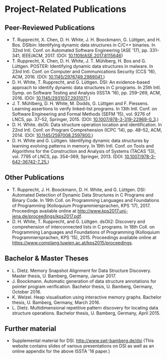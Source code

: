 
# Project-Related Publications

## Peer-Reviewed Publications
* T. Rupprecht, X. Chen, D. H. White, J. H. Boockmann, G. Lüttgen, and H. Bos. DSIbin: Identifying dynamic data structures in C/C++ binaries. In 32nd Intl. Conf. on Automated Software Engineering (ASE ’17), pp. 331–341, IEEE/ACM, 2017. (DOI: [10.1109/ASE.2017.8115646](https://doi.org/10.1109/ASE.2017.8115646))
* T. Rupprecht, X. Chen, D. H. White, J. T. Mühlberg, H. Bos and G. Lüttgen. POSTER: Identifying dynamic data structures in malware. In 23rd Intl. Conf. on Computer and Communications Security (CCS ’16), ACM, 2016. (DOI: [10.1145/2976749.2989041.](https://doi.org/10.1145/2976749.2989041))
* D. H. White, T. Rupprecht, and G. Lüttgen. DSI: An evidence-based approach to identify dynamic data structures in C programs. In 25th Intl. Symp. on Software Testing and Analysis (ISSTA ’16), pp. 259–269, ACM, 2016. (DOI: [10.1145/2931037.2931071](https://doi.org/10.1145/2931037.2931071).)
* J. T. Mühlberg, D. H. White, M. Dodds, G. Lüttgen and F. Piessens. Learning assertions to verify linked-list programs. In 13th Intl. Conf. on Software Engineering and Formal Methods (SEFM ’15), vol. 9276 of LNCS, pp. 37–52, Springer, 2015. (DOI: [10.1007/978-3-319-22969-0_3](http://dx.doi.org/10.1007/978-3-319-22969-0_3).)
* D. H. White. dsOli: Data structure operation location and identification. In 22nd Intl. Conf. on Program Comprehension (ICPC ’14), pp. 48–52, ACM, 2014. (DOI: [10.1145/2597008.2597800.](http://dx.doi.org/10.1145/2597008.2597800))
* D. H. White and G. Lüttgen. Identifying dynamic data structures by learning evolving patterns in memory. In 19th Intl. Conf. on Tools and Algorithms for the Construction and Analysis of Systems (TACAS ’13), vol. 7795 of LNCS, pp. 354–369, Springer, 2013. (DOI: [10.1007/978-3-642-36742-7_25.](https://doi.org/10.1007/978-3-642-36742-7_25))


## Other Publications
* T. Rupprecht, J. H. Boockmann, D. H. White, and G. Lüttgen. DSI: Automated Detection of Dynamic Data
Structures in C Programs and Binary Code. In 19th Coll. on Programming Languages and Foundations of Programming (Kolloquium Programmiersprachen, KPS ’17), 2017. Proceedings available online at http://www.kps2017.uni-jena.de/proceedings/kps2017.pdf.
* D. H. White, T. Rupprecht, and G. Lüttgen. dsOli2: Discovery and comprehension of interconnected lists in C programs. In 18th Coll. on Programming Languages and Foundations of Programming (Kolloquium Programmiersprachen, KPS ’15), 2015. Proceedings available online at https://www.complang.tuwien.ac.at/kps2015/proceedings.


## Bachelor & Master Theses
* L. Dietz. Memory Snapshot Alignment for Data Structure Discovery. Master thesis, U. Bamberg, Germany, Januar 2017.
* J. Boockmann. Automatic generation of data structure annotations for pointer program verification. Bachelor thesis, U. Bamberg, Germany, October 2016.
* K. Welzel. Heap visualisation using interactive memory graphs. Bachelor thesis, U. Bamberg, Germany, March 2016.
* L. Dietz. Multidimensional repetitive pattern discovery for locating data structure operations. Bachelor thesis, U. Bamberg, Germany, April 2015.


## Further material
* Supplemental material for DSI. http://www.swt-bamberg.de/dsi (This website contains slides of various presentations on DSI as well as an online appendix for the above ISSTA '16 paper.)
